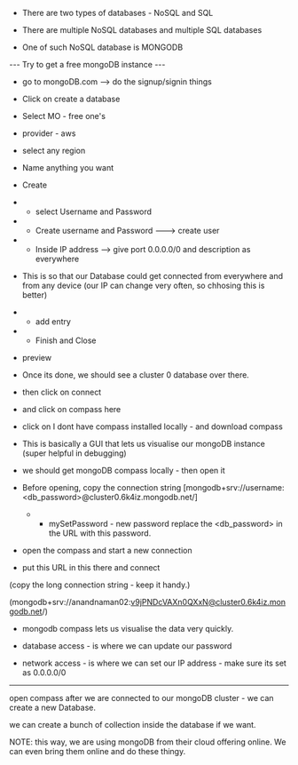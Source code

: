 - There are two types of databases - NoSQL and SQL
- There are multiple NoSQL databases and multiple SQL databases 

- One of such NoSQL database is MONGODB


--- Try to get a free mongoDB instance ---

+ go to mongoDB.com --> do the signup/signin things
+ Click on create a database
+ Select MO - free one's 
+ provider - aws
+ select any region 
+ Name anything you want 
+ Create 


+ + select Username and Password
+ + Create username and Password ---> create user 

+ + Inside IP address --> give port 0.0.0.0/0 and description as everywhere

- This is so that our Database could get connected from everywhere and from any device (our IP can change very often, so chhosing this is better)

+ + add entry

+ + Finish and Close
+ preview 


- Once its done, we should see a cluster 0 database over there.


- then click on connect 
- and click on compass here 
- click on I dont have compass installed locally - and download compass
- This is basically a GUI that lets us visualise our mongoDB instance (super helpful in debugging)


- we should get mongoDB compass locally - then open it 


- Before opening, copy the connection string
[mongodb+srv://username:<db_password>@cluster0.6k4iz.mongodb.net/]

    + + mySetPassword - new password 
    replace the <db_password> in the URL with this password. 

- open the compass and start a new connection 
- put this URL in this there and connect 

(copy the long connection string - keep it handy.)


(mongodb+srv://anandnaman02:v9jPNDcVAXn0QXxN@cluster0.6k4iz.mongodb.net/)


- mongodb compass lets us visualise the data very quickly.


- database access - is where we can update our password

- network access - is where we can set our IP address - make sure its set as 0.0.0.0/0

--------------------------------------------

open compass 
after we are connected to our mongoDB cluster - we can create a new Database.

we can create a bunch of collection inside the database if we want.


NOTE: this way, we are using mongoDB from their cloud offering online. We can even bring them online and do these thingy.


